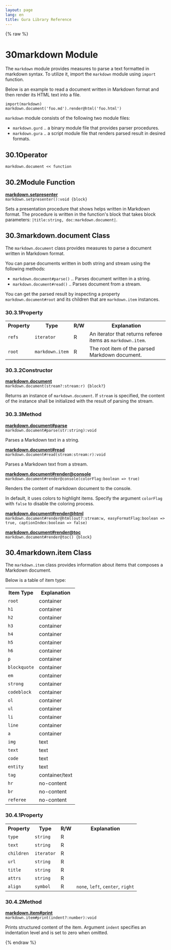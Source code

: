 ```yaml
---
layout: page
lang: en
title: Gura Library Reference
---
```


{% raw %}
<h1><span class="caption-index-1">30</span><a name="anchor-30"></a>markdown Module</h1>
<p>
The <code>markdown</code> module provides measures to parse a text formatted in markdown syntax. To utilize it, import the <code>markdown</code> module using <code>import</code> function.
</p>
<p>
Below is an example to read a document written in Markdown format and then render its HTML text into a file.
</p>
<pre><code>import(markdown)
markdown.document('foo.md').render@html('foo.html')
</code></pre>
<p>
<code>markdown</code> module consists of the following two module files:
</p>
<ul>
<li><code>markdown.gurd</code> .. a binary module file that provides parser procedures.</li>
<li><code>markdown.gura</code> .. a script module file that renders parsed result in desired formats.</li>
</ul>
<h2><span class="caption-index-2">30.1</span><a name="anchor-30-1"></a>Operator</h2>
<p>
<code>markdown.document &lt;&lt; function</code>
</p>
<h2><span class="caption-index-2">30.2</span><a name="anchor-30-2"></a>Module Function</h2>
<p>
<div><strong style="text-decoration:underline">markdown.setpresenter</strong></div>
<div style="margin-bottom:1em"><code>markdown.setpresenter():void {block}</code></div>
Sets a presentation procedure that shows helps written in Markdown format. The procedure is written in the function's block that takes block parameters: <code>|title:string, doc:markdown.document|</code>.
</p>
<h2><span class="caption-index-2">30.3</span><a name="anchor-30-3"></a>markdown.document Class</h2>
<p>
The <code>markdown.document</code> class provides measures to parse a document written in Markdown format.
</p>
<p>
You can parse documents written in both string and stream using the following methods:
</p>
<ul>
<li><code>markdown.document#parse()</code> .. Parses document written in a string.</li>
<li><code>markdown.document#read()</code> .. Parses document from a stream.</li>
</ul>
<p>
You can get the parsed result by inspecting a property <code>markdown.document#root</code> and its children that are <code>markdown.item</code> instances.
</p>
<h3><span class="caption-index-3">30.3.1</span><a name="anchor-30-3-1"></a>Property</h3>
<p>
<table>
<tr>
<th>
Property</th>
<th>
Type</th>
<th>
R/W</th>
<th>
Explanation</th>
</tr>


<tr>
<td>
<code>refs</code></td>
<td>
<code>iterator</code></td>
<td>
R</td>

<td>
An iterator that returns referee items as <code>markdown.item</code>.</td>
</tr>


<tr>
<td>
<code>root</code></td>
<td>
<code>markdown.item</code></td>
<td>
R</td>

<td>
The root item of the parsed Markdown document.</td>
</tr>


</table>

</p>
<h3><span class="caption-index-3">30.3.2</span><a name="anchor-30-3-2"></a>Constructor</h3>
<p>
<div><strong style="text-decoration:underline">markdown.document</strong></div>
<div style="margin-bottom:1em"><code>markdown.document(stream?:stream:r) {block?}</code></div>
Returns an instance of <code>markdown.document</code>. If <code>stream</code> is specified, the content of the instance shall be initialized with the result of parsing the stream.
</p>
<h3><span class="caption-index-3">30.3.3</span><a name="anchor-30-3-3"></a>Method</h3>
<p>
<div><strong style="text-decoration:underline">markdown.document#parse</strong></div>
<div style="margin-bottom:1em"><code>markdown.document#parse(str:string):void</code></div>
Parses a Markdown text in a string.
</p>
<p>
<div><strong style="text-decoration:underline">markdown.document#read</strong></div>
<div style="margin-bottom:1em"><code>markdown.document#read(stream:stream:r):void</code></div>
Parses a Markdown text from a stream.
</p>
<p>
<div><strong style="text-decoration:underline">markdown.document#render@console</strong></div>
<div style="margin-bottom:1em"><code>markdown.document#render@console(colorFlag:boolean =&gt; true)</code></div>
Renders the content of markdown document to the console.
</p>
<p>
In default, it uses colors to highlight items. Specify the argument <code>colorFlag</code> with <code>false</code> to disable the coloring process.
</p>
<p>
<div><strong style="text-decoration:underline">markdown.document#render@html</strong></div>
<div style="margin-bottom:1em"><code>markdown.document#render@html(out?:stream:w, easyFormatFlag:boolean =&gt; true, captionIndex:boolean =&gt; false)</code></div>
<div><strong style="text-decoration:underline">markdown.document#render@toc</strong></div>
<div style="margin-bottom:1em"><code>markdown.document#render@toc() {block}</code></div>

</p>
<h2><span class="caption-index-2">30.4</span><a name="anchor-30-4"></a>markdown.item Class</h2>
<p>
The <code>markdown.item</code> class provides information about items that composes a Markdown document.
</p>
<p>
Below is a table of item type:
</p>
<p>
<table>
<tr>
<th>
Item Type</th>
<th>
Explanation</th>
</tr>


<tr>
<td>
<code>root</code></td>
<td>
container</td>
</tr>

<tr>
<td>
<code>h1</code></td>
<td>
container</td>
</tr>

<tr>
<td>
<code>h2</code></td>
<td>
container</td>
</tr>

<tr>
<td>
<code>h3</code></td>
<td>
container</td>
</tr>

<tr>
<td>
<code>h4</code></td>
<td>
container</td>
</tr>

<tr>
<td>
<code>h5</code></td>
<td>
container</td>
</tr>

<tr>
<td>
<code>h6</code></td>
<td>
container</td>
</tr>

<tr>
<td>
<code>p</code></td>
<td>
container</td>
</tr>

<tr>
<td>
<code>blockquote</code></td>
<td>
container</td>
</tr>

<tr>
<td>
<code>em</code></td>
<td>
container</td>
</tr>

<tr>
<td>
<code>strong</code></td>
<td>
container</td>
</tr>

<tr>
<td>
<code>codeblock</code></td>
<td>
container</td>
</tr>

<tr>
<td>
<code>ol</code></td>
<td>
container</td>
</tr>

<tr>
<td>
<code>ul</code></td>
<td>
container</td>
</tr>

<tr>
<td>
<code>li</code></td>
<td>
container</td>
</tr>

<tr>
<td>
<code>line</code></td>
<td>
container</td>
</tr>

<tr>
<td>
<code>a</code></td>
<td>
container</td>
</tr>

<tr>
<td>
<code>img</code></td>
<td>
text</td>
</tr>

<tr>
<td>
<code>text</code></td>
<td>
text</td>
</tr>

<tr>
<td>
<code>code</code></td>
<td>
text</td>
</tr>

<tr>
<td>
<code>entity</code></td>
<td>
text</td>
</tr>

<tr>
<td>
<code>tag</code></td>
<td>
container/text</td>
</tr>

<tr>
<td>
<code>hr</code></td>
<td>
no-content</td>
</tr>

<tr>
<td>
<code>br</code></td>
<td>
no-content</td>
</tr>

<tr>
<td>
<code>referee</code></td>
<td>
no-content</td>
</tr>


</table>

</p>
<h3><span class="caption-index-3">30.4.1</span><a name="anchor-30-4-1"></a>Property</h3>
<p>
<table>
<tr>
<th>
Property</th>
<th>
Type</th>
<th>
R/W</th>
<th>
Explanation</th>
</tr>


<tr>
<td>
<code>type</code></td>
<td>
<code>string</code></td>
<td>
R</td>

<td>
</td>
</tr>


<tr>
<td>
<code>text</code></td>
<td>
<code>string</code></td>
<td>
R</td>

<td>
</td>
</tr>


<tr>
<td>
<code>children</code></td>
<td>
<code>iterator</code></td>
<td>
R</td>

<td>
</td>
</tr>


<tr>
<td>
<code>url</code></td>
<td>
<code>string</code></td>
<td>
R</td>

<td>
</td>
</tr>


<tr>
<td>
<code>title</code></td>
<td>
<code>string</code></td>
<td>
R</td>

<td>
</td>
</tr>


<tr>
<td>
<code>attrs</code></td>
<td>
<code>string</code></td>
<td>
R</td>

<td>
</td>
</tr>


<tr>
<td>
<code>align</code></td>
<td>
<code>symbol</code></td>
<td>
R</td>

<td>
<code>none</code>, <code>left</code>, <code>center</code>, <code>right</code></td>
</tr>


</table>

</p>
<h3><span class="caption-index-3">30.4.2</span><a name="anchor-30-4-2"></a>Method</h3>
<p>
<div><strong style="text-decoration:underline">markdown.item#print</strong></div>
<div style="margin-bottom:1em"><code>markdown.item#print(indent?:number):void</code></div>
Prints structured content of the item. Argument <code>indent</code> specifies an indentation level and is set to zero when omitted.
</p>
<p />

{% endraw %}
